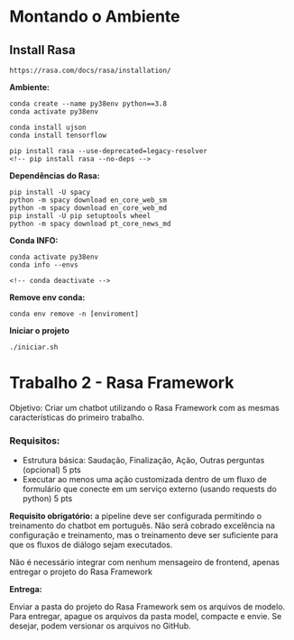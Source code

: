 # Montando o Ambiente

## Install Rasa
    https://rasa.com/docs/rasa/installation/

**Ambiente:**

	conda create --name py38env python==3.8
	conda activate py38env
	
	conda install ujson
	conda install tensorflow
	
	pip install rasa --use-deprecated=legacy-resolver
	<!-- pip install rasa --no-deps -->


    
**Dependências do Rasa:**

    pip install -U spacy
    python -m spacy download en_core_web_sm
    python -m spacy download en_core_web_md
    pip install -U pip setuptools wheel
    python -m spacy download pt_core_news_md

**Conda INFO:**

	conda activate py38env
	conda info --envs
    
    <!-- conda deactivate -->

**Remove env conda:**
    
	conda env remove -n [enviroment]

**Iniciar o projeto**

	./iniciar.sh


# Trabalho 2 - Rasa Framework

Objetivo: Criar um chatbot utilizando o Rasa Framework com as mesmas características do primeiro trabalho.


### Requisitos:

- Estrutura básica: Saudação, Finalização, Ação, Outras perguntas (opcional) 5 pts
- Executar ao menos uma ação customizada dentro de um fluxo de formulário que conecte em um serviço externo (usando requests do python) 5 pts


**Requisito obrigatório:** a pipeline deve ser configurada permitindo o treinamento do chatbot em português. Não será cobrado excelência na configuração e treinamento, mas o treinamento deve ser suficiente para que os fluxos de diálogo sejam executados.


Não é necessário integrar com nenhum mensageiro de frontend, apenas entregar o projeto do Rasa Framework


**Entrega:**

Enviar a pasta do projeto do Rasa Framework sem os arquivos de modelo. Para entregar, apague os arquivos da pasta model, compacte e envie. Se desejar, podem versionar os arquivos no GitHub.